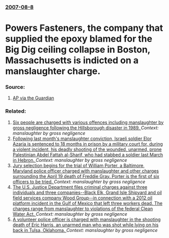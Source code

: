 ### [2007-08-8](/news/2007/08/8/index.md)

#  Powers Fasteners, the company that supplied the epoxy blamed for the Big Dig ceiling collapse in Boston, Massachusetts is indicted on a manslaughter charge. 




### Source:

1. [AP via the Guardian](http://www.guardian.co.uk/worldlatest/story/0,,-6835868,00.html)

### Related:

1. [Six people are charged with various offences including manslaughter by gross negligence following the Hillsborough disaster in 1989. ](/news/2017/06/28/six-people-are-charged-with-various-offences-including-manslaughter-by-gross-negligence-following-the-hillsborough-disaster-in-1989.md) _Context: manslaughter by gross negligence_
2. [Following last month's manslaughter conviction, Israeli soldier Elor Azaria is sentenced to 18 months in prison by a military court for, during a violent incident, his deadly shooting of the wounded, unarmed, prone Palestinian Abdel Fattah al-Sharif, who had stabbed a soldier last March in Hebron. ](/news/2017/02/21/following-last-month-s-manslaughter-conviction-israeli-soldier-elor-azaria-is-sentenced-to-18-months-in-prison-by-a-military-court-for-dur.md) _Context: manslaughter by gross negligence_
3. [Jury selection begins for the trial of William Porter, a Baltimore, Maryland police officer charged with manslaughter and other charges surrounding the April 19 death of Freddie Gray. Porter is the first of six officers to be tried. ](/news/2015/11/30/jury-selection-begins-for-the-trial-of-william-porter-a-baltimore-maryland-police-officer-charged-with-manslaughter-and-other-charges-surr.md) _Context: manslaughter by gross negligence_
4. [The U.S. Justice Department files criminal charges against three individuals and three companies--Black Elk, Grand Isle Shipyard and oil field services company Wood Group--in connection with a 2012 oil platform incident in the Gulf of Mexico that left three workers dead. The charges range from manslaughter to violations of the federal Clean Water Act. ](/news/2015/11/20/the-u-s-justice-department-files-criminal-charges-against-three-individuals-and-three-companies-black-elk-grand-isle-shipyard-and-oil-fie.md) _Context: manslaughter by gross negligence_
5. [A volunteer police officer is charged with manslaughter in the shooting death of Eric Harris, an unarmed man who was shot while lying on his back in Tulsa, Oklahoma. ](/news/2015/04/13/a-volunteer-police-officer-is-charged-with-manslaughter-in-the-shooting-death-of-eric-harris-an-unarmed-man-who-was-shot-while-lying-on-his.md) _Context: manslaughter by gross negligence_
